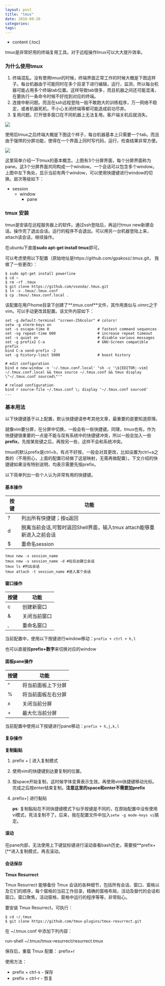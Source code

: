 ```yaml
---
layout: post
title: "tmux"
date: 2016-09-28
categories:
tags:
---
```

* content
{:toc}

tmux是非常好用的终端复用工具。对于远程操作linux可以大大提升效率。




### 为什么使用tmux

1. 终端混乱。没有使用tmux的时候，终端界面正常工作的时候大概是下图这样子。每台机器由于可能同时在多个目录下进行编辑，运行，监测，所以每台机器可能占用多个终端tab位置。这样导致tab很多，而且机器之间还可能混淆，在要执行一条命令时候不好找到对应的终端。
2. 连接中断问题。而且在ssh远程登陆一般不敢跑大的训练程序，万一网络不稳定，或者机器死机，不小心关闭终端等都可能造成前功尽弃。
3. 复用问题。打开很多窗口在不同机器上无法复用。客户端关机后就消失。

![](http://vsooda.github.io/assets/tmux/before_tmux.png)



使用后tmux之后终端大概是下图这个样子，每台机器基本上只需要一个tab。而且由于强悍的分屏功能，使得在一个界面上同时写代码，运行，检查结果非常方便。

![](http://vsooda.github.io/assets/tmux/after_tmux.png)



这里简单介绍一下tmux的基本概念。上图有3个分屏界面，每个分屏界面称为pane。这3个分屏界面共同构成一个window。一个会话可以包含多个window。上图中左下角处，显示当前有两个window，可以使用快捷键进行window的切换。层次等级如下：

* session
  * window
    * pane



### tmux 安装

tmux是安装在远程服务器上的软件。通过ssh登陆后，再运行tmux new新建会话。操作完了退出会话。运行的程序不会退出。可以用另一台机器登陆上来，attach该会话，继续操作。



在ubuntu下直接**sudo apt-get install tmux**即可。

可以考虑使用以下配置（原始地址是https://github.com/gpakosz/.tmux.git， 我做了一些更改）：

```
$ sudo apt-get install powerline
$ cd ~
$ rm -rf .tmux
$ git clone https://github.com/vsooda/.tmux.git
$ ln -s .tmux/.tmux.conf
$ cp .tmux/.tmux.conf.local .
```



该配置在用户home目录下创建了**.tmux.conf**文件，其作用类似与.vimrc之于vim。可以手动更改其配置。该文件内容如下：

```
set -g default-terminal "screen-256color" # colors!
setw -g xterm-keys on
set -s escape-time 0                      # fastest command sequences
set -sg repeat-time 600                   # increase repeat timeout
set -s quiet on                           # disable various messages
set -g prefix2 C-a                        # GNU-Screen compatible prefix
bind C-a send-prefix -2
set -g history-limit 5000                 # boost history

# edit configuration
bind e new-window -n '~/.tmux.conf.local' "sh -c '\${EDITOR:-vim} ~/.tmux.conf.local && tmux source ~/.tmux.conf && tmux display \"~/.tmux.conf sourced\"'"

# reload configuration
bind r source-file ~/.tmux.conf \; display '~/.tmux.conf sourced'
...
```

### 基本用法

以下快捷键基于以上配置，默认快捷键请参考其他文章，最重要的是要知道原理。

就像vim要分屏，在分屏中切换，一般会有一些快捷键。同理，tmux也有。作为快捷键很重要的一点是不能与现有系统中的快捷键冲突，所以一般会加入一些**prefix**。先按某些键之后，再按另一些，这样不会和系统冲突。

tmux的默认prefix是ctrl+b，有点不好按，一般会对其更改，比如设置为ctrl+a之类的（不用担心，上面的配置已经做了这层映射，无需再做配置）。下文介绍的快捷键如果没有特别说明，均表示需要先按prefix。

以下简单列出一些个人认为非常有用的快捷键。

#### 基本操作

| 按键   | 功能    |
| ---- | --------------------------- |
| ?    | 列出所有快捷键；按q返回    |
| d    | 脱离当前会话,可暂时返回Shell界面，输入tmux attach能够重新进入之前会话 |
| $    | 重命名session            |

```
tmux new -s session_name
tmux new -s session_name -d #在后台建立会话
tmux ls #列出会话
tmux attach -t session_name #进入某个会话
```

#### 窗口操作

| 按键   | 功能 |
| ---- | ------ |
| c    | 创建新窗口  |
| &    | 关闭当前窗口 |
| , | 重命名窗口|

当前配置中，使用以下按键进行window移动：`prefix + ctrl + h,l`

也可以直接按**prefix+数字**来切换对应的window

#### 面板pane操作

| 按键   | 功能        |
| ---- | --------- |
| “    | 将当前面板上下分屏 |
| %    | 将当前面板左右分屏 |
| x    | 关闭当前分屏    |
| + | 最大化当前分屏|

当前配置中使用以下按键进行pane移动：`prefix + h,j,k,l`


#### 复杂操作

**复制黏贴**

1. prefix + [ 进入复制模式

2. 使用vim的快捷键到达要复制的位置。

3. 按space开始复制，这时候字体变黄表示生效。再使用vim快捷键移动光标。完成之后按enter结束复制。**注意这里的space和enter不需要加prefix**

4. prefix+] 进行黏贴

   **ps**: 复制黏贴在不同快捷键模式下似乎按键是不同的，在原始配置中没有使用vi模式，死活复制不了。后来，我在配置文件中加入`setw -g mode-keys vi`搞定。

#### 滚动

在pane内部，无法使用上下键鼠标键进行滚动查看bash历史。需要按**prefix+[**进入复制模式，再去滚动。

#### 会话保存

**Tmux Resurrect**

Tmux Resurrect 能够备份 Tmux 会话的各种细节，包括所有会话、窗口、窗格以及它们的顺序，每个窗格的当前工作目录，精确的窗格布局，活动及替代的会话和窗口，窗口聚焦，活动窗格，窗格中运行的程序等等，非常贴心。

要安装 Tmux Resurrect，可执行：

```
$ cd ~/.tmux
$ git clone https://github.com/tmux-plugins/tmux-resurrect.git
```

在 ~/.tmux.conf 中添加下列内容：

run-shell ~/.tmux/tmux-resurrect/resurrect.tmux

保存后，重载 Tmux 配置： prefix+r

使用方法：

* prefix + ctrl-s - 保存
* prefix + ctrl-r - 恢复

